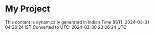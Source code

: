 # My Project

This content is dynamically generated in Indian Time (IST): 2024-03-31 04:36:24 IST
Converted to UTC: 2024-03-30 23:06:24 UTC
